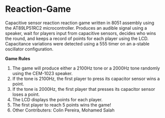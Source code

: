 # Reaction-Game
Capacitive sensor reaction reaction game written in 8051 assembly using the AT89LP51RC2 microcontroller. Produces an audible signal using a speaker, wait for players input from capacitive sensors, decides who wins the round, and keeps a record of points for each player using the LCD. Capacitance variations were detected using a 555 timer on an a-stable oscillator configuration.

**Game Rules**

1. The game will produce either a 2100Hz tone or a 2000Hz tone randomly using the CEM-1023 speaker.
2. If the tone is 2100Hz, the first player to press its capacitor sensor wins a point.
3. If the tone is 2000Hz, the first player that presses its capacitor sensor loses a point.
4. The LCD displays the points for each player.
5. The first player to reach 5 points wins the game!
6. Other Contributers: Colin Pereira, Mohamed Salah
